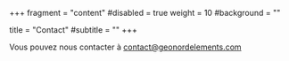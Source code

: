 +++
fragment = "content"
#disabled = true
weight = 10
#background = ""

title = "Contact"
#subtitle = ""
+++

Vous pouvez nous contacter à contact@geonordelements.com